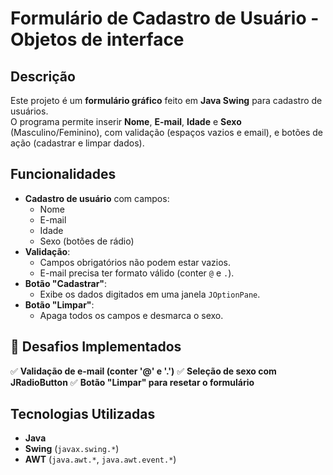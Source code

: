 # Formulário de Cadastro de Usuário - Objetos de interface

## Descrição
Este projeto é um **formulário gráfico** feito em **Java Swing** para cadastro de usuários.  
O programa permite inserir **Nome**, **E-mail**, **Idade** e **Sexo** (Masculino/Feminino), com validação (espaços vazios e email), e botões de ação (cadastrar e limpar dados).

## Funcionalidades
- **Cadastro de usuário** com campos:
  - Nome
  - E-mail
  - Idade
  - Sexo (botões de rádio)
- **Validação**:
  - Campos obrigatórios não podem estar vazios.
  - E-mail precisa ter formato válido (conter `@` e `.`).
- **Botão "Cadastrar"**:
  - Exibe os dados digitados em uma janela `JOptionPane`.
- **Botão "Limpar"**:
  - Apaga todos os campos e desmarca o sexo.

## 🎯 Desafios Implementados
✅ **Validação de e-mail (conter '@' e '.')**
✅ **Seleção de sexo com JRadioButton**
✅ **Botão "Limpar" para resetar o formulário**

## Tecnologias Utilizadas
- **Java**
- **Swing** (`javax.swing.*`)
- **AWT** (`java.awt.*`, `java.awt.event.*`)
